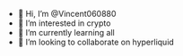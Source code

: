 - 👋 Hi, I’m @Vincent060880
- 👀 I’m interested in crypto
- 🌱 I’m currently learning all
- 💞️ I’m looking to collaborate on hyperliquid

<!---
Vincent060880/Vincent060880 is a ✨ special ✨ repository because its `README.md` (this file) appears on your GitHub profile.
You can click the Preview link to take a look at your changes.
--->
